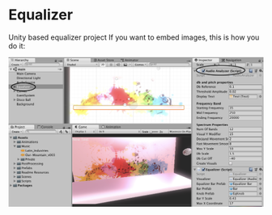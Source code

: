 # Equalizer
Unity based equalizer project
If you want to embed images, this is how you do it:

![Image of Yaktocat](https://github.com/shalevy2888/Equalizer/blob/master/Assets/Readme%20Resources/Equalizer.png)
